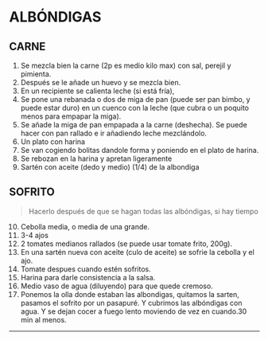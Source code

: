 # ALBÓNDIGAS
## CARNE
1. Se mezcla bien la carne (2p es medio kilo max) con sal, perejil y pimienta.
2. Después se le añade un huevo y se mezcla bien.
3. En un recipiente se calienta leche (si está fría), 
4. Se pone una rebanada o dos de miga de pan (puede ser pan bimbo, y puede estar duro) en un cuenco con la leche (que cubra o un poquito menos para empapar la miga).
5. Se añade la miga de pan empapada a la carne (deshecha). Se puede hacer con pan rallado e ir añadiendo leche mezclándolo. 
6. Un plato con harina 
7. Se van cogiendo bolitas dandole forma y poniendo en el plato de harina.
8. Se rebozan en la harina y apretan ligeramente
9. Sartén con aceite (dedo y medio) (1/4) de la albondiga

## SOFRITO 
> Hacerlo después de que se hagan todas las albóndigas, si hay tiempo

10. Cebolla media,  o media de una grande.
11. 3-4 ajos 
12. 2 tomates medianos rallados (se puede usar tomate frito, 200g).
13. En una sartén nueva con aceite (culo de aceite) se sofrie la cebolla y el ajo. 
14. Tomate despues cuando estén sofritos. 
15. Harina para darle consistencia a la salsa. 
16. Medio vaso de agua (diluyendo) para que quede cremoso.
17. Ponemos la olla donde estaban las albondigas, quitamos la sarten, pasamos el sofrito por un pasapuré. Y cubrimos las albóndigas con agua. Y se dejan cocer a fuego lento moviendo de vez en cuando.30 min al menos.

- - - 
